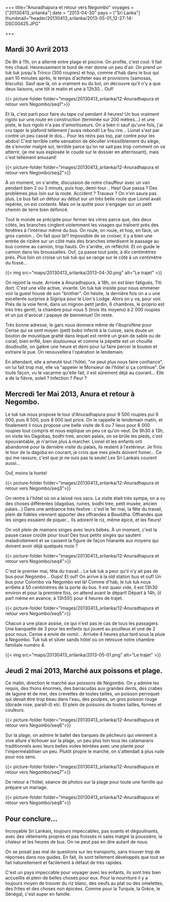 +++
title="Anuradhapura et retour vers Negombo"
voyages = ["20130413_srilanka"]
date = "2013-04-30"
pays = ["Sri Lanka"]
thumbnail="header/20130413_srilanka/2013-05-01_12-27-14-DSC00425.JPG"

+++


## Mardi 30 Avril 2013

De 8h à 11h, on a alterné entre plage et piscine. On profite, c'est cool. Il fait très chaud. Heureusement le bord de mer donne un peu d'air. On prend un tuk tuk jusqu'à Trinco (300 roupies) et hop, comme d'hab dans le bus qui part 10 minutes après, le temps d'acheter eau et provisions (samosas, biscuits). Sauf que là, on a vraiment eu du bol, on découvre qu'il n'y a que deux liaisons, une tôt le matin et une à 12h30... Ouf!


{{< picture-folder folder="images/20130413_srilanka/12-Anuradhapura et retour vers Negombo/seq1">}}


Et là, c'est parti pour faire du tape cul pendant 4 heures! Un bus vraiment rigolo sur une route en construction (terminée sur 200 mètres...) et une piste, le bus rigolo n'a pas d'amortisseurs. On a bien ri sauf qu'une fois, j'ai cru taper le plafond tellement j'avais rebondi! Le fou rire... Lionel s'est par contre un peu cassé le dos... Pour les reins pas top, par contre pour les abdos!
C'est terrible cette sensation de décoller irrésistiblement du siège, de s'envoler malgré soi, terrible parce qu'on ne sait pas trop comment on va atterrir, (je me suis explosée le coude sur le dossier en atterrissant), mais c'est tellement amusant!

{{< picture-folder folder="images/20130413_srilanka/12-Anuradhapura et retour vers Negombo/seq2">}}

À un moment, on s'arrête, discussion de notre chauffeur avec un van pendant bien 2 ou 3 minuts, puis hop, demi-tour... Hep! Que passa ? Des problèmes plus loin sur la route. Accident ? Travaux ? On n'en saura pas plus. Le bus fait un détour au début sur un très belle route que Lionel avait repérée, on est contents. Mais on la quitte pour s'engager sur un petit chemin de terre bien défoncé.

Tout le monde se précipite pour fermer les vitres parce que, des deux côtés, les branches cinglent violemment les visages qui traînent près des fenêtres à l'intérieur même du bus. On roule, on roule, et hop, en face, un gros camion... On fait quoi là!? Impossible de se croiser, il y a bien une entrée de rizière sur un côté mais des branches interdisent le passage au bus comme au camion, trop hauts. On s'arrête, on réfléchit. Et on guide le camion dans les broussailles. Ouf, ça passe tout juste, à dix centimètres près. Plus loin on croise un tuk tuk qui se range sur le côté à un centimètre du fossé...


{{< img src="maps/20130413_srilanka/2013-04-30.png" alt="Le trajet" >}}


On rejoint la route. Arrivée à Anuradhapura, à 18h, on est bien fatigués, Titi dort. C'est une ville active, vivante. Un tuk tuk insiste pour nous emmener voir la guest house de son "brother". On hésite, la dernière fois on a u une excellente surprise à Sigiriya pour le Lion's Lodge. Alors on y va, pour voir. Près de la voie ferré, dans un mignon petit jardin, 6 chambres, le proprio est très très gentil, la chambre pour nous 5 (trois lits moyens) à 2 000 roupies et un jus d'avocat / papaye de bienvenue! On reste.

Très bonne adresse, le gars nous donnera même de l'ibuprofène pour Cerise qui se sent moyen (petit bobo infecté à la cuisse, sans doute un bouton de moustique gratté dans lequel est rentré un grain de sable ou de corail, bien enflé, bien douloureux et comme la pépette est un chouille doudouille, on galère une heure et demi pour lui faire percer le bouton et extraire le pue.  On renouvellera l'opération le lendemain. 

En attendant, elle a ameuté tout l'hôtel, "ne peut plus nous faire confiance", on lui fait trop mal, elle va "appeler le Monsieur de l'hôtel si ça continue". De toute façon, vu le vacarme qu'elle fait, il est sûrement déjà au courant... Elle a de la fièvre, soleil ? Infection ? Peur ?


## Mercredi 1er Mai 2013, Anura et retour à Negombo.

Le tuk tuk nous propose le tour d'Anuradhapura pour 9 500 roupies pui 9 000, puis 8 500, puis 8 000 last price. On le rappelle le lendemain matin, et finalement il nous propose une belle visite de 6 ou 7 lieux pour 6 000 roupies tout compris et nous explique un peu ce qu'on veut.
De 9h30 à 13h, on visite les Dagobas, bodhi tree, ancien palais, on se brûle les pieds, c'est épouvantable, je n'arrive plus à marcher. Lionel et les enfants ont abandonné pour la dernière visite du palais, ils restent à l'extérieur. Je finis le tour de la dagoba en courant, je crois que mes pieds doivent fumer... Ce qui me rassure, c'est que je ne suis pas la seule! Les Sri Lankais courent aussi...

Ouf, moins la honte!

{{< picture-folder folder="images/20130413_srilanka/12-Anuradhapura et retour vers Negombo/seq3">}}


On rentre à l'hôtel où on a laissé nos sacs. La visite était très sympa, on a vu des choses différentes (dagobas, ruines, bodhi tree, petit musée, ancien palais...) Dans une ambiance très festive : c'est le 1er mai, la fête du travail, plein de fidèles viennent apporter des offrandes à Bouddha. Offrandes que les singes essaient de piquer... Ils adorent le riz, même épicé, et les fleurs!

On voit plein de mamans singes avec leurs bébés. À un moment, c'est la pause casse croûte pour tous! Des tous petits singes qui sautent maladroitement et se cassent la figure de façon hilarante aux moyens qui doivent avoir déjà quelques mois ? 

{{< picture-folder folder="images/20130413_srilanka/12-Anuradhapura et retour vers Negombo/seq4">}}

C'est le premier mai, fête du travail... Le tuk tuk a peur qu'il n'y ait pas de bus pour Negombo... Oups! Et ouf! On arrive à la old station bus et ouf! Un bus pour Colombo via Negombo est là! Comme d'hab, le tuk tuk nous arr6ete à 50 centimètres de la porte du bus. Il est quasi vide, il est 13h30 environ et pour la première fois, on attend avant le départ! Départ à 14h, (il part même en avance, à 13h55!) pour 4 heures de trajet.

{{< picture-folder folder="images/20130413_srilanka/12-Anuradhapura et retour vers Negombo/seq5">}}

Chacun a une place assise, ce qui n'est pas le cas de tous les passagers. Une banquette de 3 pour les enfants qui jouent au pouilleux et une de 2 pour nous. Cerise a envie de vomir... Arrivée 4 heures plus tard sous la pluie à Negombo. Tuk tuk et silver sands hôtel où on retrouve notre chambre familiale numéro 4.

{{< img src="maps/20130413_srilanka/2013-05-01.png" alt="Le trajet" >}}



## Jeudi 2 mai 2013, Marché aux poissons et plage.

Ce matin, direction le marché aux poissons de Negombo. On y admire les requis, des thons énormes, des barracudas aux grandes dents, des crabes de lagune et de mer, des crevettes de toutes tailles, un poisson perroquet qui devait être trop beau dans l'eau, des poulpes, un gros poisson rouge (dorade rose, paraît-il) etc. Et plein de poissons de toutes tailles, formes et couleurs.

{{< picture-folder folder="images/20130413_srilanka/12-Anuradhapura et retour vers Negombo/seq6">}}

Sur la plage, on admire le ballet des barques de pêcheurs qui viennent à vive allure s'échouer sur la plage, un peu plus loin tous les catamarans traditionnels avec leurs belles voiles teintées avec une plante pour l'imperméabiliser un peu. Plutôt propre le marché, on s'attendait à plus rude pour nos sens. 

{{< picture-folder folder="images/20130413_srilanka/12-Anuradhapura et retour vers Negombo/seq7">}}


De retour à l'hôtel, séance de photos sur la plage pour toute une famille qui prépare un mariage.

{{< picture-folder folder="images/20130413_srilanka/12-Anuradhapura et retour vers Negombo/seq8">}}

## Pour conclure...

Incroyable Sri Lankais, toujours impeccables, pas suants et dégoulinants, avec des vêtements propres et pas froissés ni sales malgré la poussière, la chaleur et les heures de bus. On ne peut pas en dire autant de nous.

On se posait pas mal de questions sur les transports, sans trouver trop de réponses dans nos guides. En fait, ils sont tellement développés que tout se fait naturellement et facilement à défaut de très rapides.

C'est un pays impeccable pour voyager avec les enfants, ils sont très bien accueillis et plein de belles choses pour eux. Pour la nourriture il y a toujours moyen de trouver du riz blanc, des oeufs au plat ou des omelettes, des frites et des choses non épicées.
Comme pour la Turquie, la Grèce, le Sénégal, c'est super en famille.

